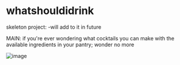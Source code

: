 # whatshouldidrink

skeleton project:
  -will add to it in future
  
  MAIN: if you're ever wondering what cocktails you can make with the available ingredients in your pantry; wonder no more
  
  ![image](https://user-images.githubusercontent.com/53534200/152700221-febce573-7c00-4594-b171-f4768e7ea878.png)

